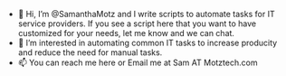 - 👋 Hi, I’m @SamanthaMotz and I write scripts to automate tasks for IT service providers. If you see a script here that you want to have customized for your needs, let me know and we can chat. 
- 👀 I’m interested in automating common IT tasks to increase producity and reduce the need for manual tasks. 
- 📫 You can reach me here or Email me at Sam AT Motztech.com

<!---
SamanthaMotz/SamanthaMotz is a ✨ special ✨ repository because its `README.md` (this file) appears on your GitHub profile.
You can click the Preview link to take a look at your changes.
--->
